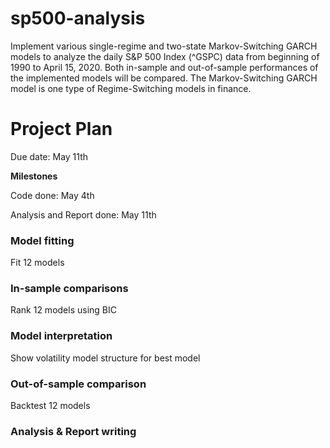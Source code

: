 # sp500-analysis
Implement various single-regime and two-state Markov-Switching GARCH models to analyze the daily S&amp;P 500 Index (^GSPC) data from beginning of 1990 to April 15, 2020. Both in-sample and out-of-sample performances of the implemented models will be compared. The Markov-Switching GARCH model is one type of Regime-Switching models in finance. 

# Project Plan
Due date: May 11th

**Milestones**

Code done: May 4th

Analysis and Report done: May 11th

### Model fitting
Fit 12 models

### In-sample comparisons
Rank 12 models using BIC

### Model interpretation
Show volatility model structure for best model

### Out-of-sample comparison
Backtest 12 models

### Analysis & Report writing
